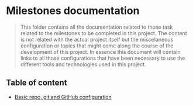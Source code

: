 # Milestones documentation

> This folder contains all the documentation related to those task related to the milestones to be completed in this project. The content is not related with the actual project itself but the miscelaneous configuration or topics that might come along the course of the development of this project. In essence this document will contain links to all those configurations that have been necessary to use the different tools and technologies used in this project.

## Table of content
- [Basic repo, git and GitHub configuration](basic-git-github-config.md)